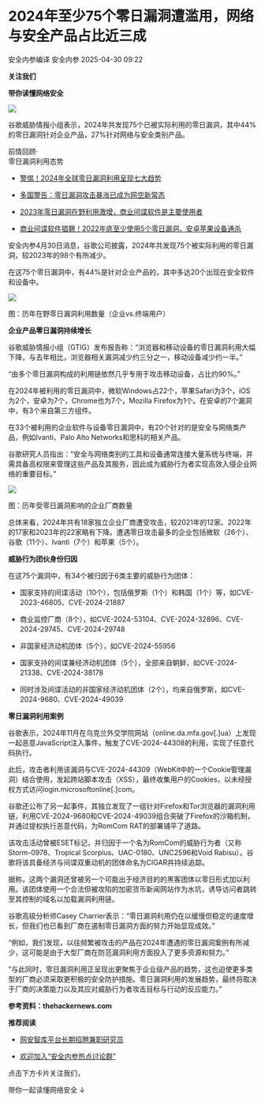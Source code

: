 #  2024年至少75个零日漏洞遭滥用，网络与安全产品占比近三成   
安全内参编译  安全内参   2025-04-30 09:22  
  
**关注我们**  
  
  
**带你读懂网络安全**  
  
  
![](https://mmbiz.qpic.cn/sz_mmbiz_jpg/FzZb53e8g7vQ0NWEgFIdmPL2ygumbOpeucRykHfSvYK3IbY9X6PFJfX7YWticfnW5urnN9qUbasGrJWtA1QnJAg/640?wx_fmt=jpeg "")  
  
  
谷歌威胁情报小组表示，2024年共发现75个已被实际利用的零日漏洞，其中44%的零日漏洞针对企业产品，27%针对网络与安全类别产品。  
  
  
前情回顾·  
零日漏洞利用态势  
- [警惕！2024年全球零日漏洞利用呈现七大趋势](https://mp.weixin.qq.com/s?__biz=MzI4NDY2MDMwMw==&mid=2247513353&idx=1&sn=cc572d3391797a15aa66590d70d0ac96&scene=21#wechat_redirect)  
  
  
- [多国警告：零日漏洞攻击暴涨已成为网空新常态](https://mp.weixin.qq.com/s?__biz=MzI4NDY2MDMwMw==&mid=2247513066&idx=1&sn=1f1e58c9bfd0c64d48f2d26a4ec2332c&scene=21#wechat_redirect)  
  
  
- [2023年零日漏洞在野利用激增，商业间谍软件是主要使用者](https://mp.weixin.qq.com/s?__biz=MzI4NDY2MDMwMw==&mid=2247511311&idx=2&sn=8b9d344600b36db40c81d164df732d03&scene=21#wechat_redirect)  
  
  
- [商业间谍软件猖獗！2022年底至少使用5个零日漏洞，安卓苹果设备通杀](https://mp.weixin.qq.com/s?__biz=MzI4NDY2MDMwMw==&mid=2247508198&idx=1&sn=c7f94589bf9f280dd6d5c3fbbba3e904&scene=21#wechat_redirect)  
  
  
  
  
安全内参4月30日消息，谷歌公司披露，2024年共发现75个被实际利用的零日漏洞，较2023年的98个有所减少。  
  
在这75个零日漏洞中，有44%是针对企业产品的，其中多达20个出现在安全软件和设备中。  
  
![](https://mmbiz.qpic.cn/sz_mmbiz_jpg/FzZb53e8g7scuYbRX5XREapKHO6aTKMDeF3sIFhibibLCAxiaLrez1OaIfhxontxA9JWAaKj5v6E7bCQtc8MicZIbA/640?wx_fmt=webp&from=appmsg "")  
  
图：历年在野零日漏洞利用数量（企业vs.终端用户）  
  
  
**企业产品零日漏洞持续增长**  
  
  
谷歌威胁情报小组（GTIG）发布报告称：“浏览器和移动设备的零日漏洞利用大幅下降，与去年相比，浏览器相关漏洞减少约三分之一，移动设备减少约一半。”  
  
“由多个零日漏洞构成的利用链依然几乎专用于攻击移动设备，占比约90%。”  
  
在2024年被利用的零日漏洞中，微软Windows占22个，苹果Safari为3个，iOS为2个，安卓为7个，Chrome也为7个，Mozilla Firefox为1个。在安卓的7个漏洞中，有3个来自第三方组件。  
  
在33个被利用的企业软件与设备零日漏洞中，有20个针对的是安全与网络类产品，例如Ivanti、Palo Alto Networks和思科的相关产品。  
  
谷歌研究人员指出：“安全与网络类别的工具和设备通常连接大量系统与终端，并需具备高权限来管理这些产品及其服务，因此成为威胁行为者实现高效入侵企业网络的重要目标。”  
  
![](https://mmbiz.qpic.cn/sz_mmbiz_png/FzZb53e8g7scuYbRX5XREapKHO6aTKMD313LLuwJPiauGR3vgEvh9UlSLFeJjbzSjDvF6Pfwh0riavOqghVsicsug/640?wx_fmt=png&from=appmsg "")  
  
图：历年受零日漏洞影响的企业厂商数量  
  
总体来看，2024年共有18家独立企业厂商遭受攻击，较2021年的12家、2022年的17家和2023年的22家略有下降。遭遇零日攻击最多的企业包括微软（26个）、谷歌（11个）、Ivanti（7个）和苹果（5个）。  
  
  
**威胁行为团伙身份归因**  
  
  
在这75个漏洞中，有34个被归因于6类主要的威胁行为团体：  
- 国家支持的间谍活动（10个），包括俄罗斯（1个）和韩国（1个）等，如CVE-2023-46805、CVE-2024-21887  
  
- 商业监控厂商（8个），如CVE-2024-53104、CVE-2024-32896、CVE-2024-29745、CVE-2024-29748  
  
- 非国家经济动机团体（5个），如CVE-2024-55956  
  
- 国家支持的间谍兼经济动机团体（5个），全部来自朝鲜，如CVE-2024-21338、CVE-2024-38178  
  
- 同时涉及间谍活动的非国家经济动机团体（2个），均来自俄罗斯，如CVE-2024-9680、CVE-2024-49039  
  
**零日漏洞利用案例**  
  
  
谷歌表示，2024年11月在乌克兰外交学院网站（online.da.mfa.gov[.]ua）上发现一起恶意JavaScript注入事件，触发了CVE-2024-44308的利用，实现了任意代码执行。  
  
此后，攻击者利用该漏洞与CVE-2024-44309（WebKit中的一个Cookie管理漏洞）结合使用，发起跨站脚本攻击（XSS），最终收集用户的Cookies，以未经授权方式访问login.microsoftonline[.]com。  
  
谷歌还公布了另一起事件，其独立发现了一组针对Firefox和Tor浏览器的漏洞利用链，利用CVE-2024-9680和CVE-2024-49039组合突破了Firefox的沙箱机制，并通过提权执行恶意代码，为RomCom RAT的部署铺平了道路。  
  
该攻击活动曾被ESET标记，并归因于一个名为RomCom的威胁行为者（又称Storm-0978、Tropical Scorpius、UAC-0180、UNC2596和Void Rabisu）。谷歌将该具备经济与间谍双重动机的团体命名为CIGAR并持续追踪。  
  
据称，这两个漏洞还曾被另一个可能出于经济目的的黑客团体以零日形式加以利用。该团体使用一个合法但被攻陷的加密货币新闻网站作为水坑，诱导访问者跳转至其控制的域名以加载漏洞利用链。  
  
谷歌高级分析师Casey Charrier表示：“零日漏洞利用仍在以缓慢但稳定的速度增长，但我们也已看到厂商在遏制零日漏洞方面的努力开始显现成效。”  
  
“例如，我们发现，以往频繁被攻击的产品在2024年遭遇的零日漏洞案例有所减少，这可能是由于大型厂商在防范漏洞利用方面投入了更多资源和努力。”  
  
“与此同时，零日漏洞利用正呈现出更聚焦于企业级产品的趋势，这也迫使更多类型的厂商必须采取更积极的安全防护措施。零日漏洞利用的发展趋势，最终将取决于厂商的决策能力以及其应对威胁行为者攻击目标与行动的反应能力。”  
  
  
**参考资料：thehackernews.com**  
  
  
**推荐阅读**  
- [网安智库平台长期招聘兼职研究员](http://mp.weixin.qq.com/s?__biz=MzI4NDY2MDMwMw==&mid=2247499450&idx=2&sn=2da3ca2e0b4d4f9f56ea7f7579afc378&chksm=ebfab99adc8d308c3ba6e7a74bd41beadf39f1b0e38a39f7235db4c305c06caa49ff63a0cc1d&scene=21#wechat_redirect)  
  
  
- [欢迎加入“安全内参热点讨论群”](https://mp.weixin.qq.com/s?__biz=MzI4NDY2MDMwMw==&mid=2247501251&idx=1&sn=8b6ebecbe80c1c72317948494f87b489&chksm=ebfa82e3dc8d0bf595d039e75b446e14ab96bf63cf8ffc5d553b58248dde3424fb18e6947440&token=525430415&lang=zh_CN&scene=21#wechat_redirect)  
  
  
  
  
  
  
  
  
点击下方卡片关注我们，  
  
带你一起读懂网络安全 ↓  
  
  
  
  
